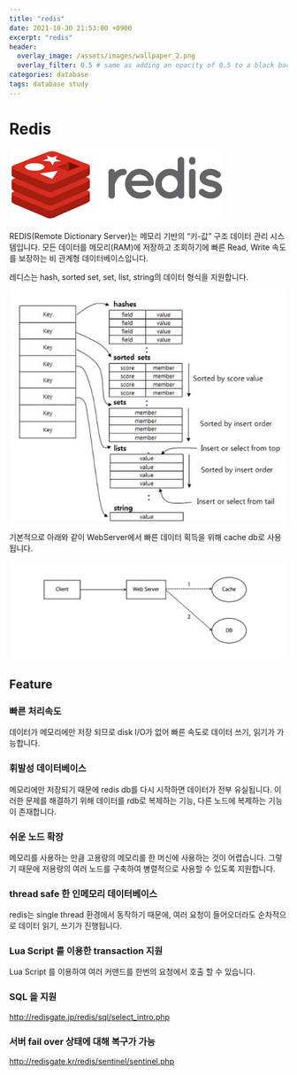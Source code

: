 ```yaml
---
title: "redis"
date: 2021-10-30 21:53:00 +0900
excerpt: "redis"
header:
  overlay_image: /assets/images/wallpaper_2.png
  overlay_filter: 0.5 # same as adding an opacity of 0.5 to a black background
categories: database
tags: database study
---
```

Redis
=============

![Redis](/assets/images/redis.png)

REDIS(Remote Dictionary Server)는 메모리 기반의 “키-값” 구조 데이터 관리 시스템입니다. 모든 데이터를 메모리(RAM)에 저장하고 조회하기에 빠른 Read, Write 속도를 보장하는 비 관계형 데이터베이스입니다.

레디스는 hash, sorted set, set, list, string의 데이터 형식을 지원합니다.

![Redis_example](/assets/images/redis_example.jpeg)

기본적으로 아래와 같이 WebServer에서 빠른 데이터 획득을 위해 cache db로 사용됩니다.

![Redis_usecase](/assets/images/redis_use_case.png)

## Feature

### 빠른 처리속도

데이터가 메모리에만 저장 되므로 disk I/O가 없어 빠른 속도로 데이터 쓰기, 읽기가 가능합니다.

### 휘발성 데이터베이스

메모리에만 저장되기 때문에 redis db를 다시 시작하면 데이터가 전부 유실됩니다. 이러한 문제를 해결하기 위해 데이터를 rdb로 복제하는 기능, 다른 노드에 복제하는 기능이 존재합니다.

### 쉬운 노드 확장

메모리를 사용하는 만큼 고용량의 메모리를 한 머신에 사용하는 것이 어렵습니다. 그렇기 때문에 저용량의 여러 노드를 구축하여 병렬적으로 사용할 수 있도록 지원합니다. 

### thread safe 한 인메모리 데이터베이스

redis는 single thread 환경에서 동작하기 때문에, 여러 요청이 들어오더라도 순차적으로 데이터 읽기, 쓰기가 진행됩니다.

### Lua Script 를 이용한 transaction 지원

Lua Script 를 이용하여 여러 커맨드를 한번의 요청에서 호출 할 수 있습니다.

### SQL 을 지원

http://redisgate.jp/redis/sql/select_intro.php

### 서버 fail over 상태에 대해 복구가 가능

http://redisgate.kr/redis/sentinel/sentinel.php



